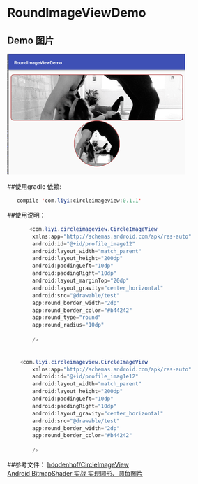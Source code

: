 # RoundImageViewDemo

## Demo 图片
![](https://github.com/my-sunshine/RoundImageViewDemo/raw/master/app/img/img1.png)  

##使用gradle 依赖:
```java
   compile 'com.liyi:circleimageview:0.1.1'
```

##使用说明：
```java
       <com.liyi.circleimageview.CircleImageView
        xmlns:app="http://schemas.android.com/apk/res-auto"
        android:id="@+id/profile_image12"
        android:layout_width="match_parent"
        android:layout_height="200dp"
        android:paddingLeft="10dp"
        android:paddingRight="10dp"
        android:layout_marginTop="20dp"
        android:layout_gravity="center_horizontal"
        android:src="@drawable/test"
        app:round_border_width="2dp"
        app:round_border_color="#b44242"
        app:round_type="round"
        app:round_radius="10dp"

        />


    <com.liyi.circleimageview.CircleImageView
        xmlns:app="http://schemas.android.com/apk/res-auto"
        android:id="@+id/profile_imag1e12"
        android:layout_width="match_parent"
        android:layout_height="200dp"
        android:paddingLeft="10dp"
        android:paddingRight="10dp"
        android:layout_gravity="center_horizontal"
        android:src="@drawable/test"
        app:round_border_width="2dp"
        app:round_border_color="#b44242"

        />
```

##参考文件：
[hdodenhof/CircleImageView](https://github.com/hdodenhof/CircleImageView "hdodenhof/CircleImageView")  
[Android BitmapShader 实战 实现圆形、圆角图片](http://blog.csdn.net/lmj623565791/article/details/41967509/ "Android BitmapShader 实战 实现圆形、圆角图片示")  
